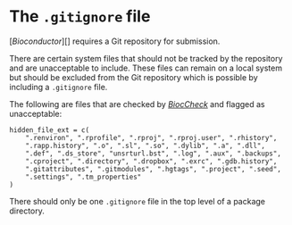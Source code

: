 # The `.gitignore` file

\[*Bioconductor*\]\[\] requires a Git repository for submission.

There are certain system files that should not be tracked by the
repository and are unacceptable to include. These files can remain on a
local system but should be excluded from the Git repository which is
possible by including a `.gitignore` file.

The following are files that are checked by
*[BiocCheck](https://bioconductor.org/packages/3.15/BiocCheck)* and
flagged as unacceptable:

    hidden_file_ext = c(
        ".renviron", ".rprofile", ".rproj", ".rproj.user", ".rhistory",
        ".rapp.history", ".o", ".sl", ".so", ".dylib", ".a", ".dll",
        ".def", ".ds_store", "unsrturl.bst", ".log", ".aux", ".backups",
        ".cproject", ".directory", ".dropbox", ".exrc", ".gdb.history",
        ".gitattributes", ".gitmodules", ".hgtags", ".project", ".seed",
        ".settings", ".tm_properties"
    )

There should only be one `.gitignore` file in the top level of a package
directory.
